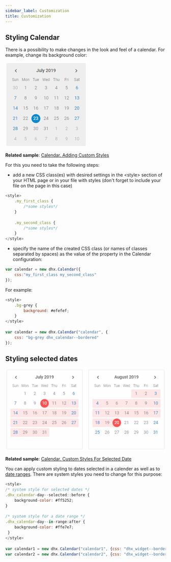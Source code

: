 ```yaml
---
sidebar_label: Customization
title: Customization
---          
```


## Styling Calendar

There is a possibility to make changes in the look and feel of a calendar. For example, change its background color:

![](../assets/calendar/styled_calendar.png)

**Related sample**: [Calendar. Adding Custom Styles](https://snippet.dhtmlx.com/2045cbe1)

For this you need to take the following steps:

- add a new CSS class(es) with desired settings in the &lt;style&gt; section of your HTML page or in your file with styles (don't forget to include your file on the page in this case)

~~~js
<style>
	.my_first_class {
		/*some styles*/
	}
    
    .my_second_class {
		/*some styles*/
	}
</style>
~~~

- specify the name of the created CSS class (or names of classes separated by spaces) as the value of the [](calendar/api/calendar_css_config.md) property in the Calendar configuration:

~~~js
var calendar = new dhx.Calendar({
    css:"my_first_class my_second_class"
});
~~~

For example:

~~~js
<style>
	.bg-grey {
		background: #efefef;
	}
</style>

var calendar = new dhx.Calendar("calendar", { 
	css: "bg-grey dhx_calendar--bordered" 
});
~~~

## Styling selected dates

![](../assets/calendar/calendar_range_styling.png)

**Related sample**: [Calendar. Custom Styles For Selected Date](https://snippet.dhtmlx.com/9u0ix3na)

You can apply custom styling to dates selected in a calender as well as to [date ranges](calendar/operating_calendar.md#linking-two-calendars). There are system styles you need to change for this purpose:

~~~js
<style>
/* system style for selected dates */
.dhx_calendar-day--selected::before {
	background-color: #ff5252;
}

/* system style for a date range */
.dhx_calendar-day--in-range:after {
	background-color: #ffe7e7;
 }
</style>

var calendar1 = new dhx.Calendar("calendar1", {css: "dhx_widget--bordered"});
var calendar2 = new dhx.Calendar("calendar2", {css: "dhx_widget--bordered"});
~~~
